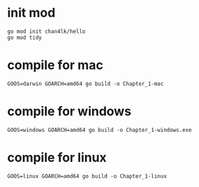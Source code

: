 # init mod
```shell
go mod init chan4lk/hello
go mod tidy
```

# compile for mac
```shell
GOOS=darwin GOARCH=amd64 go build -o Chapter_1-mac
```

# compile for windows
```shell
GOOS=windows GOARCH=amd64 go build -o Chapter_1-windows.exe
```

# compile for linux
```shell
GOOS=linux GOARCH=amd64 go build -o Chapter_1-linux
```